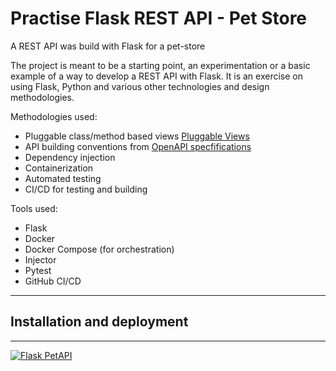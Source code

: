 # Practise Flask REST API - Pet Store
A REST API was build with Flask for a pet-store

The project is meant to be a starting point, an experimentation or a basic example of a way to develop a REST API with Flask. 
It is an exercise on using Flask, Python and various other technologies and design methodologies.

Methodologies used:
  - Pluggable class/method based views [Pluggable Views](https://flask.palletsprojects.com/en/2.0.x/views/)
  - API building conventions from  [OpenAPI specfifications](https://swagger.io/specification/)
  - Dependency injection
  - Containerization
  - Automated testing
  - CI/CD for testing and building


Tools used:
  - Flask
  - Docker
  - Docker Compose (for orchestration)
  - Injector
  - Pytest
  - GitHub CI/CD

---

## Installation and deployment


---
[![Flask PetAPI](https://github.com/kziovas/practise-flask-rest-api-pet-store/actions/workflows/python-app.yml/badge.svg?branch=main)](https://github.com/kziovas/practise-flask-rest-api-pet-store/actions/workflows/python-app.yml)
